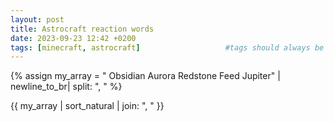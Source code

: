 ```yaml
---
layout: post
title: Astrocraft reaction words
date: 2023-09-23 12:42 +0200
tags: [minecraft, astrocraft]                   #tags should always be lowercase
---
```


{% assign my_array = "
Obsidian
Aurora
Redstone
Feed
Jupiter" | newline_to_br| split: ", " %}

{{ my_array | sort_natural | join: ", " }}